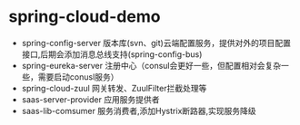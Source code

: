 # spring-cloud-demo
   * spring-config-server 版本库(svn、git)云端配置服务，提供对外的项目配置接口,后期会添加消息总线支持(spring-config-bus)
   * spring-eureka-server 注册中心（consul会更好一些，但配置相对会复杂一些，需要启动conusl服务）
   * spring-cloud-zuul 网关转发、ZuulFilter拦截处理等
   * saas-server-provider 应用服务提供者
   * saas-lib-comsumer 服务消费者,添加Hystrix断路器,实现服务降级